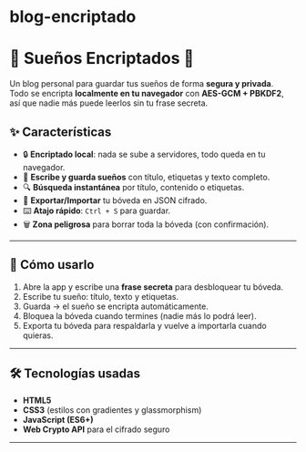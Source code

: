 # blog-encriptado
# 🌙 Sueños Encriptados 🔐

Un blog personal para guardar tus sueños de forma **segura y privada**.  
Todo se encripta **localmente en tu navegador** con **AES-GCM + PBKDF2**, así que nadie más puede leerlos sin tu frase secreta.

## ✨ Características

- 🔒 **Encriptado local**: nada se sube a servidores, todo queda en tu navegador.
- 📝 **Escribe y guarda sueños** con título, etiquetas y texto completo.
- 🔍 **Búsqueda instantánea** por título, contenido o etiquetas.
- 📂 **Exportar/Importar** tu bóveda en JSON cifrado.
- ⌨️ **Atajo rápido**: `Ctrl + S` para guardar.
- 🗑️ **Zona peligrosa** para borrar toda la bóveda (con confirmación).

---

## 🚀 Cómo usarlo

1. Abre la app y escribe una **frase secreta** para desbloquear tu bóveda.
2. Escribe tu sueño: título, texto y etiquetas.
3. Guarda → el sueño se encripta automáticamente.
4. Bloquea la bóveda cuando termines (nadie más lo podrá leer).
5. Exporta tu bóveda para respaldarla y vuelve a importarla cuando quieras.

---

## 🛠️ Tecnologías usadas

- **HTML5**
- **CSS3** (estilos con gradientes y glassmorphism)
- **JavaScript (ES6+)**
- **Web Crypto API** para el cifrado seguro

---
